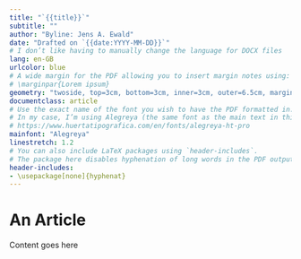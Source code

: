```yaml
---
title: "`{{title}}`"
subtitle: ""
author: "Byline: Jens A. Ewald"
date: "Drafted on `{{date:YYYY-MM-DD}}`"
# I don’t like having to manually change the language for DOCX files
lang: en-GB 
urlcolor: blue
# A wide margin for the PDF allowing you to insert margin notes using:
# \marginpar{Lorem ipsum}
geometry: "twoside, top=3cm, bottom=3cm, inner=3cm, outer=6.5cm, marginparwidth=3cm, marginparsep=0.5cm"
documentclass: article
# Use the exact name of the font you wish to have the PDF formatted in.
# In my case, I’m using Alegreya (the same font as the main text in this blog): 
# https://www.huertatipografica.com/en/fonts/alegreya-ht-pro
mainfont: "Alegreya"
linestretch: 1.2
# You can also include LaTeX packages using `header-includes`.
# The package here disables hyphenation of long words in the PDF output.
header-includes:
- \usepackage[none]{hyphenat}
---
```



# An Article

Content goes here